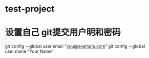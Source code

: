 # test-project 

# 设置自己 git提交用户明和密码
git config --global user.email "you@example.com"
git config --global user.name "Your Name"